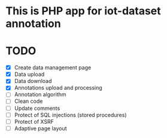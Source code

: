 This is PHP app for iot-dataset annotation
==================

# TODO
- [x] Create data management page
- [x] Data upload
- [x] Data download
- [x] Annotations upload and processing
- [ ] Annotation algorithm
- [ ] Clean code
- [ ] Update comments
- [ ] Protect of SQL injections (stored procedures)
- [ ] Protect of XSRF
- [ ] Adaptive page layout

